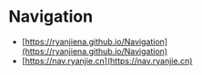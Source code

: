 # Navigation

- [https://ryanjiena.github.io/Navigation](https://ryanjiena.github.io/Navigation)
- [https://nav.ryanjie.cn](https://nav.ryanjie.cn)
